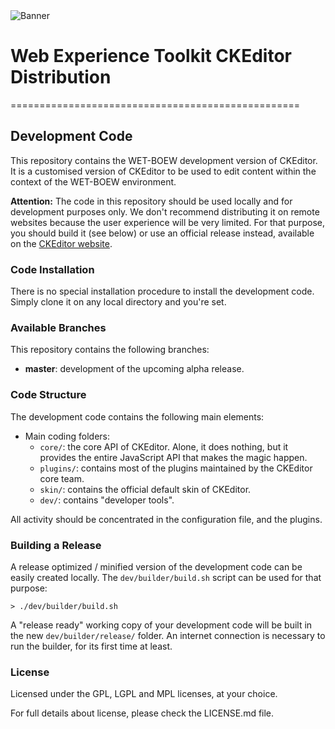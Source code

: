 
<img alt="Banner" src="https://docs.google.com/file/d/0B7jRh59Ocw_IdWRoUmVmaTU0ZWM/edit?usp=sharing" title="A visual representation of WET-BOEW CKEditor">

# Web Experience Toolkit CKEditor Distribution
==================================================

## Development Code

This repository contains the WET-BOEW development version of CKEditor. 
It is a customised version of CKEditor to be used to edit content within the
context of the WET-BOEW environment.  

**Attention:** The code in this repository should be used locally and for
development purposes only. We don't recommend distributing it on remote websites
because the user experience will be very limited. For that purpose, you should
build it (see below) or use an official release instead, available on the
[CKEditor website](http://ckeditor.com).

### Code Installation

There is no special installation procedure to install the development code.
Simply clone it on any local directory and you're set.

### Available Branches

This repository contains the following branches:

  - **master**: development of the upcoming alpha release.
  

### Code Structure

The development code contains the following main elements:

  - Main coding folders:
    - `core/`: the core API of CKEditor. Alone, it does nothing, but
    it provides the entire JavaScript API that makes the magic happen.
    - `plugins/`: contains most of the plugins maintained by the CKEditor core team.
    - `skin/`: contains the official default skin of CKEditor.
    - `dev/`: contains "developer tools".

All activity should be concentrated in the configuration file, and the plugins. 

### Building a Release

A release optimized / minified version of the development code can be easily created
locally. The `dev/builder/build.sh` script can be used for that purpose:

	> ./dev/builder/build.sh

A "release ready" working copy of your development code will be built in the new
`dev/builder/release/` folder. An internet connection is necessary to run the
builder, for its first time at least.

### License

Licensed under the GPL, LGPL and MPL licenses, at your choice.

For full details about license, please check the LICENSE.md file.
